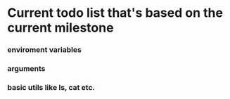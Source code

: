 # Current todo list that's based on the current milestone
### enviroment variables
### arguments
### basic utils like ls, cat etc.